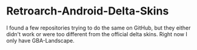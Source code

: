 # Retroarch-Android-Delta-Skins
I found a few repositories trying to do the same on GitHub, but they either didn't work or were too different from the official delta skins. Right now I only have GBA-Landscape.
